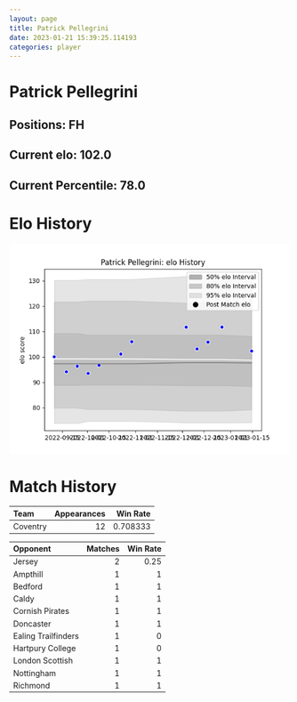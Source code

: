 ```yaml
---  
layout: page  
title: Patrick Pellegrini  
date: 2023-01-21 15:39:25.114193  
categories: player  
---
```

# Patrick Pellegrini

## Positions: FH

## Current elo: 102.0

## Current Percentile: 78.0

# Elo History


![elo history](history_PatrickPellegrini.png)
# Match History


| Team     |   Appearances |   Win Rate |
|:---------|--------------:|-----------:|
| Coventry |            12 |   0.708333 |

| Opponent            |   Matches |   Win Rate |
|:--------------------|----------:|-----------:|
| Jersey              |         2 |       0.25 |
| Ampthill            |         1 |       1    |
| Bedford             |         1 |       1    |
| Caldy               |         1 |       1    |
| Cornish Pirates     |         1 |       1    |
| Doncaster           |         1 |       1    |
| Ealing Trailfinders |         1 |       0    |
| Hartpury College    |         1 |       0    |
| London Scottish     |         1 |       1    |
| Nottingham          |         1 |       1    |
| Richmond            |         1 |       1    |